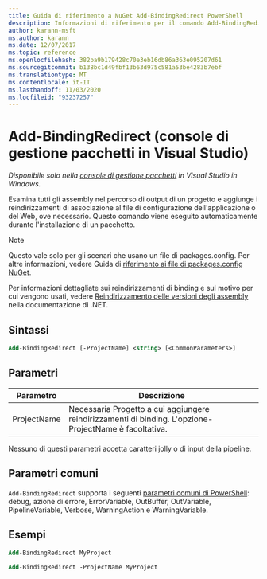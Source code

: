 ```yaml
---
title: Guida di riferimento a NuGet Add-BindingRedirect PowerShell
description: Informazioni di riferimento per il comando Add-BindingRedirect PowerShell nella console di gestione pacchetti NuGet in Visual Studio.
author: karann-msft
ms.author: karann
ms.date: 12/07/2017
ms.topic: reference
ms.openlocfilehash: 382ba9b179428c70e3eb16db86a363e095207d61
ms.sourcegitcommit: b138bc1d49fbf13b63d975c581a53be4283b7ebf
ms.translationtype: MT
ms.contentlocale: it-IT
ms.lasthandoff: 11/03/2020
ms.locfileid: "93237257"
---
```

# <a name="add-bindingredirect-package-manager-console-in-visual-studio"></a>Add-BindingRedirect (console di gestione pacchetti in Visual Studio)

*Disponibile solo nella [console di gestione pacchetti](../../consume-packages/install-use-packages-powershell.md) in Visual Studio in Windows.*

Esamina tutti gli assembly nel percorso di output di un progetto e aggiunge i reindirizzamenti di associazione al file di configurazione dell'applicazione o del Web, ove necessario. Questo comando viene eseguito automaticamente durante l'installazione di un pacchetto.

> [!NOTE]
> Questo vale solo per gli scenari che usano un file di packages.config. Per altre informazioni, vedere Guida di [riferimento ai file di packages.config NuGet](~/reference/packages-config.md).

Per informazioni dettagliate sui reindirizzamenti di binding e sul motivo per cui vengono usati, vedere [Reindirizzamento delle versioni degli assembly](/dotnet/framework/configure-apps/redirect-assembly-versions) nella documentazione di .NET.

## <a name="syntax"></a>Sintassi

```ps
Add-BindingRedirect [-ProjectName] <string> [<CommonParameters>]
```

## <a name="parameters"></a>Parametri

| Parametro | Descrizione |
| --- | --- |
| ProjectName | Necessaria Progetto a cui aggiungere reindirizzamenti di binding. L'opzione-ProjectName è facoltativa. |

Nessuno di questi parametri accetta caratteri jolly o di input della pipeline.

## <a name="common-parameters"></a>Parametri comuni

`Add-BindingRedirect` supporta i seguenti [parametri comuni di PowerShell](/powershell/module/microsoft.powershell.core/about/about_commonparameters): debug, azione di errore, ErrorVariable, OutBuffer, OutVariable, PipelineVariable, Verbose, WarningAction e WarningVariable.

## <a name="examples"></a>Esempi

```ps
Add-BindingRedirect MyProject

Add-BindingRedirect -ProjectName MyProject
```